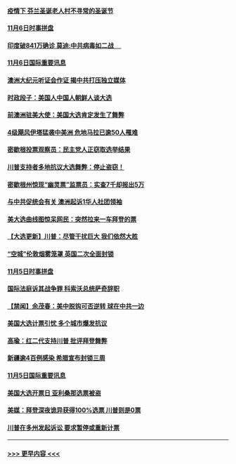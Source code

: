 #### [疫情下 芬兰圣诞老人村不寻常的圣诞节](../pages/prog202/a102980913.md?t=11070702) 
#### [11月6日时事拼盘](../pages/prog202/a102980906.md?t=11070702) 
#### [印度破841万确诊 莫迪:中共病毒如二战  　](../pages/prog202/a102980750.md?t=11070702) 
#### [11月6日国际重要讯息](../pages/prog202/a102980583.md?t=11070702) 
#### [澳洲大纪元听证会作证 揭中共打压独立媒体](../pages/prog202/a102980509.md?t=11070702) 
#### [时政段子：美国人中国人朝鲜人谈大选](../pages/prog202/a102980510.md?t=11070702) 
#### [前澳洲驻美大使：美国大选肯定发生了舞弊](../pages/prog202/a102980492.md?t=11070702) 
#### [4级飓风伊塔猛袭中美洲 危地马拉已逾50人罹难](../pages/prog202/a102980382.md?t=11070702) 
#### [密歇根投票观察员：民主党人正窃取选举结果](../pages/prog202/a102980312.md?t=11070702) 
#### [川普支持者多地抗议大选舞弊：停止盗窃！](../pages/prog202/a102980292.md?t=11070702) 
#### [密歇根州惊现“幽灵票”监票员：实查7千却报出5万](../pages/prog202/a102980278.md?t=11070702) 
#### [与中共促统会有关 澳洲起诉1华人社团领袖](../pages/prog202/a102979677.md?t=11070702) 
#### [美大选曲线图惊呆网民：突然拉来一车拜登的票](../pages/prog202/a102980229.md?t=11070702) 
#### [【大选更新】川普：尽管干扰巨大 我们依然大胜](../pages/prog202/a102977799.md?t=11070702) 
#### [“空城”伦敦烟雾笼罩 英国二次全面封锁](../pages/prog202/a102980064.md?t=11070702) 
#### [11月5日时事拼盘](../pages/prog202/a102980038.md?t=11070702) 
#### [国际法庭诉其战争罪 科索沃总统萨奇辞职](../pages/prog202/a102980029.md?t=11070702) 
#### [【禁闻】余茂春：美中脱钩可否逆转 球在中共一边](../pages/prog202/a102980003.md?t=11070702) 
#### [美国大选计票引忧 多个城市爆发抗议](../pages/prog202/a102979891.md?t=11070702) 
#### [高瑜：红二代支持川普 批评拜登舞弊](../pages/prog202/a102979889.md?t=11070702) 
#### [新疆逾4百例感染 希腊宣布封锁三周](../pages/prog202/a102979895.md?t=11070702) 
#### [11月5日国际重要讯息](../pages/prog202/a102979704.md?t=11070702) 
#### [美国大选开票日 亚利桑那选票被盗](../pages/prog202/a102979625.md?t=11070702) 
#### [美媒：拜登深夜诡异获得100%选票 川普则是0票](../pages/prog202/a102979562.md?t=11070702) 
#### [川普在多州发起诉讼 要求暂停或重新计票](../pages/prog202/a102979483.md?t=11070702) 

----
#### [ >>> 更早内容 <<< ](../indexes/prog202-earlier.md)
